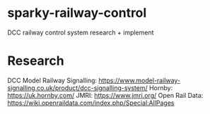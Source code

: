 # sparky-railway-control
DCC railway control system research + implement

# Research
DCC Model Railway Signalling: https://www.model-railway-signalling.co.uk/product/dcc-signalling-system/
Hornby: https://uk.hornby.com/
JMRI: https://www.jmri.org/
Open Rail Data: https://wiki.openraildata.com/index.php/Special:AllPages
